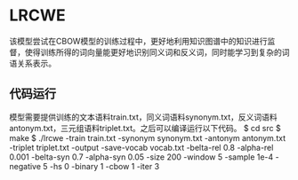 # LRCWE
该模型尝试在CBOW模型的训练过程中，更好地利用知识图谱中的知识进行监督，使得训练所得的词向量能更好地识别同义词和反义词，同时能学习到复杂的词语关系表示。

## 代码运行
模型需要提供训练的文本语料train.txt，同义词语料synonym.txt，反义词语料antonym.txt，三元组语料triplet.txt。之后可以编译运行以下代码。
	$ cd src
	$ make
	$ ./lrcwe -train train.txt -synonym synonym.txt -antonym antonym.txt -triplet triplet.txt -output  -save-vocab vocab.txt -belta-rel 0.8 -alpha-rel 0.001 -belta-syn 0.7 -alpha-syn 0.05 -size 200 -window 5 -sample 1e-4 -negative 5 -hs 0 -binary 1 -cbow 1 -iter 3


